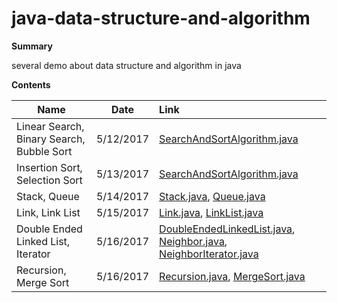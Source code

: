 # java-data-structure-and-algorithm
**Summary**

several demo about data structure and algorithm in java



**Contents**

| Name                                     | Date      | Link                                     |
| ---------------------------------------- | --------- | :--------------------------------------- |
| Linear Search, Binary Search, Bubble Sort | 5/12/2017 | [SearchAndSortAlgorithm.java](https://github.com/AlfredYan/java-data-structure-and-algorithm/blob/master/src/SearchAndSortAlgorithm.java) |
| Insertion Sort, Selection Sort           | 5/13/2017 | [SearchAndSortAlgorithm.java](https://github.com/AlfredYan/java-data-structure-and-algorithm/blob/master/src/SearchAndSortAlgorithm.java) |
| Stack, Queue                             | 5/14/2017 | [Stack.java](https://github.com/AlfredYan/java-data-structure-and-algorithm/blob/master/src/Stack.java), [Queue.java](https://github.com/AlfredYan/java-data-structure-and-algorithm/blob/master/src/Queue.java) |
| Link, Link List                          | 5/15/2017 | [Link.java](https://github.com/AlfredYan/java-data-structure-and-algorithm/blob/master/src/Link.java), [LinkList.java](https://github.com/AlfredYan/java-data-structure-and-algorithm/blob/master/src/LinkList.java) |
| Double Ended Linked List, Iterator       | 5/16/2017 | [DoubleEndedLinkedList.java](https://github.com/AlfredYan/java-data-structure-and-algorithm/blob/master/src/DoubleEndedLinkedList.java), [Neighbor.java](https://github.com/AlfredYan/java-data-structure-and-algorithm/blob/master/src/Neighbor.java), [NeighborIterator.java](https://github.com/AlfredYan/java-data-structure-and-algorithm/blob/master/src/NeighborIterator.java) |
| Recursion, Merge Sort                    | 5/16/2017 | [Recursion.java](https://github.com/AlfredYan/java-data-structure-and-algorithm/blob/master/src/Recursion.java), [MergeSort.java](https://github.com/AlfredYan/java-data-structure-and-algorithm/blob/master/src/MergeSort.java) |

